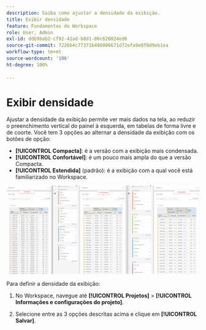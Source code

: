 ```yaml
---
description: Saiba como ajustar a densidade da exibição.
title: Exibir densidade
feature: Fundamentos do Workspace
role: User, Admin
exl-id: ddb9bab2-cf92-41ad-b8d1-86c626024ed6
source-git-commit: 7226b4c77371b486006671d72efa9e0f0d9eb1ea
workflow-type: tm+mt
source-wordcount: '106'
ht-degree: 100%

---
```


# Exibir densidade

Ajustar a densidade da exibição permite ver mais dados na tela, ao reduzir o preenchimento vertical do painel à esquerda, em tabelas de forma livre e de coorte.
Você tem 3 opções ao alternar a densidade da exibição com os botões de opção:

- **[!UICONTROL Compacta]**: é a versão com a exibição mais condensada.
- **[!UICONTROL Confortável]**: é um pouco mais ampla do que a versão Compacta.
- **[!UICONTROL Estendida]** (padrão): é a exibição com a qual você está familiarizado no Workspace.

![](assets/view-density.png)

Para definir a densidade da exibição:

1. No Workspace, navegue até **[!UICONTROL Projetos]** > **[!UICONTROL Informações e configurações do projeto]**.

1. Selecione entre as 3 opções descritas acima e clique em **[!UICONTROL Salvar]**.
